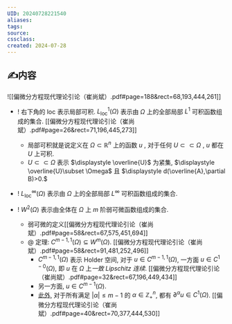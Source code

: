 ```yaml
---
UID: 20240728221540 
aliases: 
tags: 
source: 
cssclass: 
created: 2024-07-28
---
```


## ✍内容
![[偏微分方程现代理论引论（崔尚斌）.pdf#page=188&rect=68,193,444,261]]
- ! 右下角的 loc 表示局部可积. $\displaystyle L_{\text{loc}}^{1}(\Omega)$ 表示由 $\displaystyle \Omega$ 上的全部局部 $\displaystyle L^{1}$ 可积函数组成的集合. [[偏微分方程现代理论引论（崔尚斌）.pdf#page=26&rect=71,196,445,273]]
	- 局部可积就是说定义在 $\displaystyle \Omega \subset \mathbb{R}^{n}$ 上的函数 $\displaystyle u$ , 对于任何 $\displaystyle U\subset \subset \Omega$ , $\displaystyle u$ 都在 $\displaystyle U$ 上可积.
	- $\displaystyle U\subset \subset \Omega$ 表示 $\displaystyle \overline{U}$ 为紧集, $\displaystyle \overline{U}\subset \Omega$ 且 $\displaystyle d(\overline{A},\partial B)>0.$

- ! $\displaystyle L^{\infty}_{\text{loc}}(\Omega)$ 表示由 $\displaystyle \Omega$ 上的全部局部 $\displaystyle L^{\infty}$ 可积函数组成的集合.
- ! $\displaystyle W^{2}(\Omega)$ 表示由全体在 $\displaystyle \Omega$ 上 $\displaystyle m$ 阶弱可微函数组成的集合. 
	- 弱可微的定义[[偏微分方程现代理论引论（崔尚斌）.pdf#page=58&rect=67,575,451,694]]
	- @ 定理: $\displaystyle C^{m-1,1}(\Omega)\subseteq W^{m}(\Omega).$ [[偏微分方程现代理论引论（崔尚斌）.pdf#page=58&rect=91,481,252,496]]
		- $\displaystyle C^{m-1,1}(\Omega)$ 表示 Holder 空间, 对于 $\displaystyle u\in C^{m-1,1}(\Omega)$, 一方面 $\displaystyle u\in C^{1-0}(\Omega)$, 即 $\displaystyle u$ 在 $\displaystyle \Omega$ 上*一致 Lipschitz 连续*. [[偏微分方程现代理论引论（崔尚斌）.pdf#page=32&rect=67,196,449,434]]
		- 另一方面, $\displaystyle u\in C^{m-1}(\Omega)$.
		- <u>此外</u>, 对于所有满足 $\displaystyle \lvert \alpha \rvert\leq m-1$ 的 $\displaystyle \alpha\in \mathbb{Z}_{+}^{n}$, 都有 $\displaystyle \partial^{\alpha}u\in C^{1}(\Omega)$. [[偏微分方程现代理论引论（崔尚斌）.pdf#page=40&rect=70,377,444,530]]


